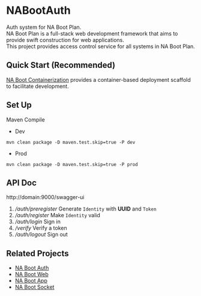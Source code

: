 # NABootAuth

Auth system for NA Boot Plan. \
NA Boot Plan is a full-stack web development framework that aims to provide swift construction for web applications. \
This project provides access control service for all systems in NA Boot Plan.

## Quick Start (Recommended)

[NA Boot Containerization](https://github.com/teimichael/NABootContainerization) provides a container-based deployment
scaffold to facilitate development.

## Set Up

Maven Compile

- Dev

```
mvn clean package -D maven.test.skip=true -P dev
```

- Prod

```
mvn clean package -D maven.test.skip=true -P prod
```

## API Doc

http://domain:9000/swagger-ui

1. */auth/preregister*  Generate `Identity` with **UUID** and `Token`
2. */auth/register* Make `Identity` valid
3. */auth/login* Sign in
4. */verify* Verify a token
5. */auth/logout* Sign out

## Related Projects

- [NA Boot Auth](https://github.com/teimichael/NABootAuth)
- [NA Boot Web](https://github.com/teimichael/NABootWeb)
- [NA Boot App](https://github.com/teimichael/NABootApp)
- [NA Boot Socket](https://github.com/teimichael/NABootSocket)